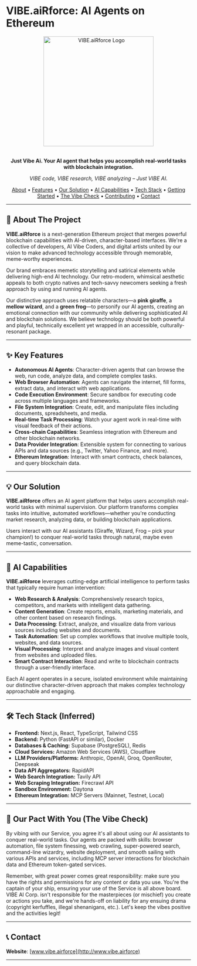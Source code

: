 # VIBE.aiRforce: AI Agents on Ethereum

<div align="center">
  <img src="[https://raw.githubusercontent.com/vibeAIrFORCE/Assets/main/transparent.png](https://github.com/vibeAIrFORCE/Assets/blob/main/VibeLOGOmain.png)" alt="VIBE.aiRforce Logo" width="300"/>
</div>
<br/>
<p align="center">
  <strong>Just Vibe Ai. Your AI agent that helps you accomplish real-world tasks with blockchain integration.</strong>
</p>
<p align="center">
  <em>VIBE code, VIBE research, VIBE analyzing – Just VIBE AI.</em>
</p>
<p align="center">
  <a href="#about-the-project">About</a> •
  <a href="#key-features">Features</a> •
  <a href="#our-solution">Our Solution</a> •
  <a href="#ai-capabilities">AI Capabilities</a> •
  <a href="#tech-stack">Tech Stack</a> •
  <a href="#getting-started">Getting Started</a> •
  <a href="#our-pact-with-you-the-vibe-check">The Vibe Check</a> •
  <a href="#contributing">Contributing</a> •
  <a href="#contact">Contact</a>
</p>

---

## 🚀 About The Project

**VIBE.aiRforce** is a next-generation Ethereum project that merges powerful blockchain capabilities with AI-driven, character-based interfaces. We're a collective of developers, AI Vibe Coders, and digital artists united by our vision to make advanced technology accessible through memorable, meme-worthy experiences.

Our brand embraces memetic storytelling and satirical elements while delivering high-end AI technology. Our retro-modern, whimsical aesthetic appeals to both crypto natives and tech-savvy newcomers seeking a fresh approach by using and running AI agents.

Our distinctive approach uses relatable characters—a **pink giraffe**, a **mellow wizard**, and a **green frog**—to personify our AI agents, creating an emotional connection with our community while delivering sophisticated AI and blockchain solutions. We believe technology should be both powerful and playful, technically excellent yet wrapped in an accessible, culturally-resonant package.

---

## ✨ Key Features

*   **Autonomous AI Agents**: Character-driven agents that can browse the web, run code, analyze data, and complete complex tasks.
*   **Web Browser Automation**: Agents can navigate the internet, fill forms, extract data, and interact with web applications.
*   **Code Execution Environment**: Secure sandbox for executing code across multiple languages and frameworks.
*   **File System Integration**: Create, edit, and manipulate files including documents, spreadsheets, and media.
*   **Real-time Task Processing**: Watch your agent work in real-time with visual feedback of their actions.
*   **Cross-chain Capabilities**: Seamless integration with Ethereum and other blockchain networks.
*   **Data Provider Integration**: Extensible system for connecting to various APIs and data sources (e.g., Twitter, Yahoo Finance, and more).
*   **Ethereum Integration**: Interact with smart contracts, check balances, and query blockchain data.

---

## 💡 Our Solution

**VIBE.aiRforce** offers an AI agent platform that helps users accomplish real-world tasks with minimal supervision. Our platform transforms complex tasks into intuitive, automated workflows—whether you're conducting market research, analyzing data, or building blockchain applications.

Users interact with our AI assistants (Giraffe, Wizard, Frog – pick your champion!) to conquer real-world tasks through natural, maybe even meme-tastic, conversation.

---

## 🧠 AI Capabilities

**VIBE.aiRforce** leverages cutting-edge artificial intelligence to perform tasks that typically require human intervention:

*   **Web Research & Analysis**: Comprehensively research topics, competitors, and markets with intelligent data gathering.
*   **Content Generation**: Create reports, emails, marketing materials, and other content based on research findings.
*   **Data Processing**: Extract, analyze, and visualize data from various sources including websites and documents.
*   **Task Automation**: Set up complex workflows that involve multiple tools, websites, and data sources.
*   **Visual Processing**: Interpret and analyze images and visual content from websites and uploaded files.
*   **Smart Contract Interaction**: Read and write to blockchain contracts through a user-friendly interface.

Each AI agent operates in a secure, isolated environment while maintaining our distinctive character-driven approach that makes complex technology approachable and engaging.

---

## 🛠️ Tech Stack (Inferred)

*   **Frontend:** Next.js, React, TypeScript, Tailwind CSS 
*   **Backend:** Python (FastAPI or similar), Docker
*   **Databases & Caching:** Supabase (PostgreSQL), Redis
*   **Cloud Services:** Amazon Web Services (AWS), Cloudflare
*   **LLM Providers/Platforms:** Anthropic, OpenAI, Groq, OpenRouter, Deepseak
*   **Data API Aggregators:** RapidAPI
*   **Web Search Integration:** Tavily API
*   **Web Scraping Integration:** Firecrawl API
*   **Sandbox Environment:** Daytona
*   **Ethereum Integration:** MCP Servers (Mainnet, Testnet, Local)


---


## 📜 Our Pact With You (The Vibe Check)

By vibing with our Service, you agree it's all about using our AI assistants to conquer real-world tasks. Our agents are packed with skills: browser automation, file system finessing, web crawling, super-powered search, command-line wizardry, website deployment, and smooth sailing with various APIs and services, including MCP server interactions for blockchain data and Ethereum token-gated services.

Remember, with great power comes great responsibility: make sure you have the rights and permissions for any content or data you use. You're the captain of your ship, ensuring your use of the Service is all above board. VIBE AI Corp. isn't responsible for the masterpieces (or mischief) you create or actions you take, and we're hands-off on liability for any ensuing drama (copyright kerfuffles, illegal shenanigans, etc.). Let's keep the vibes positive and the activities legit!

---


## 📞 Contact

**Website**: [www.vibe.airforce](http://www.vibe.airforce) 

---


